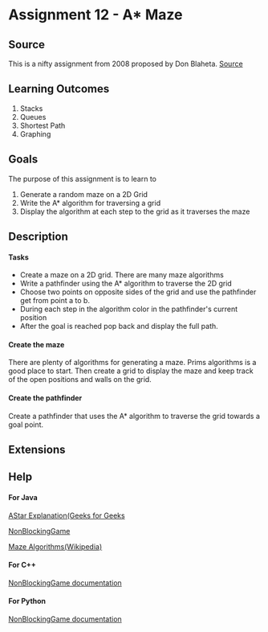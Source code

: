 # Assignment 12 - A* Maze

## Source

This is a nifty assignment from 2008 proposed by Don Blaheta.
[Source](http://nifty.stanford.edu/2008/blaheta-maze/)


## Learning Outcomes

1. Stacks
2. Queues
3. Shortest Path
4. Graphing


## Goals

 The purpose of this assignment is to learn to
 1. Generate a random maze on a 2D Grid
 2. Write the A* algorithm for traversing a grid 
 3. Display the algorithm at each step to the grid as it traverses the maze


## Description

#### Tasks
- Create a maze on a 2D grid. There are many maze algorithms 
- Write a pathfinder using the A* algorithm to traverse the 2D grid
- Choose two points on opposite sides of the grid and use the pathfinder get from point a to b. 
- During each step in the algorithm color in the pathfinder's current position
- After the goal is reached pop back and display the full path.
 
#### Create the maze
There are plenty of algorithms for generating a maze. Prims algorithms is a good place to start. Then create a grid to display the maze and keep track of the open positions and walls on the grid.

#### Create the pathfinder
Create a pathfinder that uses the A* algorithm to traverse the grid towards a goal point.


## Extensions


## Help

#### For Java
[AStar Explanation(Geeks for Geeks](https://www.geeksforgeeks.org/a-search-algorithm/)

[NonBlockingGame](http://bridgesuncc.github.io/doc/java-api/current/html/classbridges_1_1games_1_1_non_blocking_game.html)

[Maze Algorithms(Wikipedia)](https://en.wikipedia.org/wiki/Maze_generation_algorithm)

#### For C++
[NonBlockingGame documentation](http://bridgesuncc.github.io/doc/cxx-api/current/html/classbridges_1_1game_1_1_non_blocking_game.html)

#### For Python
[NonBlockingGame documentation](http://bridgesuncc.github.io/doc/python-api/current/html/classbridges_1_1non__blocking__game_1_1_non_blocking_game.html)
